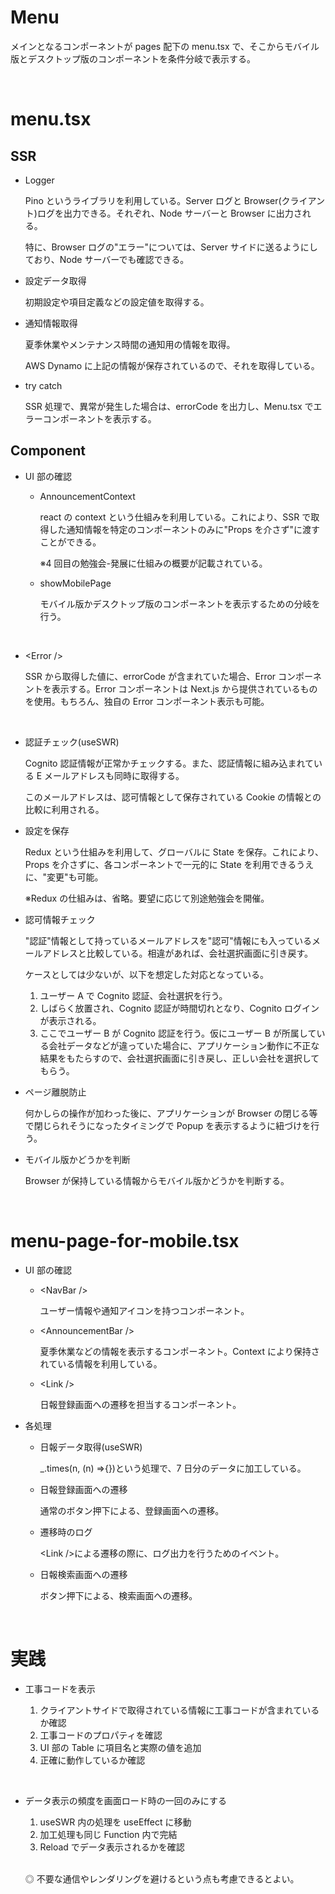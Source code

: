 # Menu

メインとなるコンポーネントが pages 配下の menu.tsx で、そこからモバイル版とデスクトップ版のコンポーネントを条件分岐で表示する。

<br/>

# menu.tsx

## SSR

- Logger

  Pino というライブラリを利用している。Server ログと Browser(クライアント)ログを出力できる。それぞれ、Node サーバーと Browser に出力される。

  特に、Browser ログの"エラー"については、Server サイドに送るようにしており、Node サーバーでも確認できる。

- 設定データ取得

  初期設定や項目定義などの設定値を取得する。

- 通知情報取得

  夏季休業やメンテナンス時間の通知用の情報を取得。

  AWS Dynamo に上記の情報が保存されているので、それを取得している。

- try catch

  SSR 処理で、異常が発生した場合は、errorCode を出力し、Menu.tsx でエラーコンポーネントを表示する。

## Component

- UI 部の確認

  - AnnouncementContext

    react の context という仕組みを利用している。これにより、SSR で取得した通知情報を特定のコンポーネントのみに"Props を介さず"に渡すことができる。

    ※4 回目の勉強会-発展に仕組みの概要が記載されている。

  - showMobilePage

    モバイル版かデスクトップ版のコンポーネントを表示するための分岐を行う。

<br/>

- \<Error />

  SSR から取得した値に、errorCode が含まれていた場合、Error コンポーネントを表示する。Error コンポーネントは Next.js から提供されているものを使用。もちろん、独自の Error コンポーネント表示も可能。

<br/>

- 認証チェック(useSWR)

  Cognito 認証情報が正常かチェックする。また、認証情報に組み込まれている E メールアドレスも同時に取得する。

  このメールアドレスは、認可情報として保存されている Cookie の情報との比較に利用される。

- 設定を保存

  Redux という仕組みを利用して、グローバルに State を保存。これにより、Props を介さずに、各コンポーネントで一元的に State を利用できるうえに、"変更"も可能。

  ※Redux の仕組みは、省略。要望に応じて別途勉強会を開催。

- 認可情報チェック

  "認証"情報として持っているメールアドレスを"認可"情報にも入っているメールアドレスと比較している。相違があれば、会社選択画面に引き戻す。

  ケースとしては少ないが、以下を想定した対応となっている。

  1. ユーザー A で Cognito 認証、会社選択を行う。
  2. しばらく放置され、Cognito 認証が時間切れとなり、Cognito ログインが表示される。
  3. ここでユーザー B が Cognito 認証を行う。仮にユーザー B が所属している会社データなどが違っていた場合に、アプリケーション動作に不正な結果をもたらすので、会社選択画面に引き戻し、正しい会社を選択してもらう。

- ページ離脱防止

  何かしらの操作が加わった後に、アプリケーションが Browser の閉じる等で閉じられそうになったタイミングで Popup を表示するように紐づけを行う。

- モバイル版かどうかを判断

  Browser が保持している情報からモバイル版かどうかを判断する。

  <br/>

# menu-page-for-mobile.tsx

- UI 部の確認

  - \<NavBar />

    ユーザー情報や通知アイコンを持つコンポーネント。

  - \<AnnouncementBar />

    夏季休業などの情報を表示するコンポーネント。Context により保持されている情報を利用している。

  - \<Link />

    日報登録画面への遷移を担当するコンポーネント。

- 各処理

  - 日報データ取得(useSWR)

    \_.times(n, (n) =>{})という処理で、7 日分のデータに加工している。

  - 日報登録画面への遷移

    通常のボタン押下による、登録画面への遷移。

  - 遷移時のログ

    \<Link />による遷移の際に、ログ出力を行うためのイベント。

  - 日報検索画面への遷移

    ボタン押下による、検索画面への遷移。

<br/>

# 実践

- 工事コードを表示

  1. クライアントサイドで取得されている情報に工事コードが含まれているか確認
  2. 工事コードのプロパティを確認
  3. UI 部の Table に項目名と実際の値を追加
  4. 正確に動作しているか確認

<br/>

- データ表示の頻度を画面ロード時の一回のみにする

  1. useSWR 内の処理を useEffect に移動
  2. 加工処理も同じ Function 内で完結
  3. Reload でデータ表示されるかを確認

  <br/>

  ◎ 不要な通信やレンダリングを避けるという点も考慮できるとよい。
